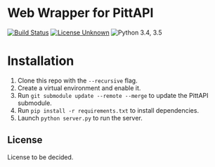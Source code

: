 # Web Wrapper for PittAPI
[![Build Status](https://travis-ci.org/Pitt-CSC/PittAPIWebWrapper.svg?branch=master)](https://travis-ci.org/Pitt-CSC/PittAPIWebWrapper)
[![License Unknown](https://img.shields.io/badge/license-Unknown-blue.svg)](LICENSE)
![Python 3.4, 3.5](https://img.shields.io/badge/python-3.4%2C%203.5-green.svg)

# Installation
1. Clone this repo with the `--recursive` flag.
1. Create a virtual environment and enable it.
1. Run `git submodule update --remote --merge` to update the PittAPI submodule.
1. Run `pip install -r requirements.txt` to install dependencies.
1. Launch `python server.py` to run the server.


## License
License to be decided.